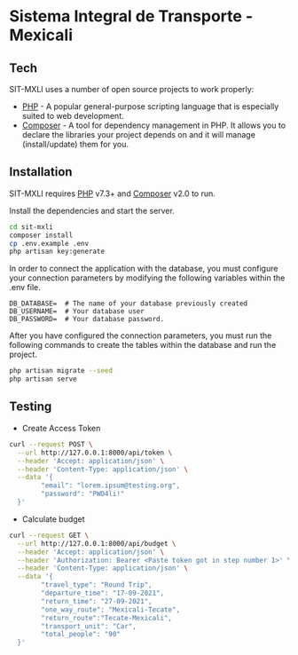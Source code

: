 # Sistema Integral de Transporte - Mexicali

## Tech

SIT-MXLI uses a number of open source projects to work properly:

- [PHP] - A popular general-purpose scripting language that is especially suited to web development.
- [Composer] - A tool for dependency management in PHP. It allows you to declare the libraries your project depends on and it will manage (install/update) them for you.

## Installation

SIT-MXLI requires [PHP] v7.3+ and [Composer] v2.0 to run.

Install the dependencies and start the server.

```sh
cd sit-mxli
composer install
cp .env.example .env
php artisan key:generate
```

In order to connect the application with the database, you must configure your connection parameters by modifying the following variables within the .env file.

```
DB_DATABASE=  # The name of your database previously created
DB_USERNAME=  # Your database user
DB_PASSWORD=  # Your database password.
```

After you have configured the connection parameters, you must run the following commands to create the tables within the database and run the project.

```sh
php artisan migrate --seed
php artisan serve
```

## Testing
* Create Access Token
```sh
curl --request POST \
  --url http://127.0.0.1:8000/api/token \
  --header 'Accept: application/json' \
  --header 'Content-Type: application/json' \
  --data '{
        "email": "lorem.ipsum@testing.org",
        "password": "PWD4li!"
  }'
```

* Calculate budget
```sh
curl --request GET \
  --url http://127.0.0.1:8000/api/budget \
  --header 'Accept: application/json' \
  --header 'Authorization: Bearer <Paste token got in step number 1>' \
  --header 'Content-Type: application/json' \
  --data '{
        "travel_type": "Round Trip",
        "departure_time": "17-09-2021",
        "return_time": "27-09-2021",
        "one_way_route": "Mexicali-Tecate",
        "return_route":"Tecate-Mexicali",
        "transport_unit": "Car",
        "total_people": "90"
  }'
```

[PHP]: <http://php.net>
[Composer]: <https://getcomposer.org/>
